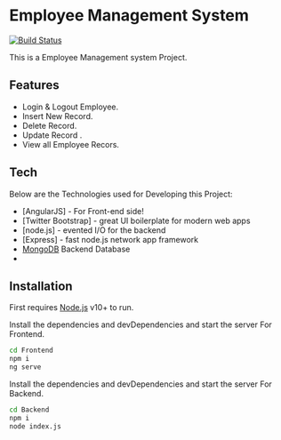 # Employee Management System

[![Build Status](https://travis-ci.org/joemccann/dillinger.svg?branch=master)](https://employeesystem.stackblitz.io)


This is a Employee Management system Project.

## Features

- Login & Logout Employee.
- Insert New Record. 
- Delete Record.
- Update Record .
- View all Employee Recors.

## Tech

Below are the Technologies used for Developing this Project:

- [AngularJS] - For Front-end side!
- [Twitter Bootstrap] - great UI boilerplate for modern web apps
- [node.js] - evented I/O for the backend
- [Express] - fast node.js network app framework
- [MongoDB](https://www.mongodb.com/) Backend Database
- 

## Installation

First requires [Node.js](https://nodejs.org/) v10+ to run.

Install the dependencies and devDependencies and start the server For Frontend.

```sh
cd Frontend
npm i
ng serve
```

Install the dependencies and devDependencies and start the server For Backend.

```sh
cd Backend
npm i
node index.js
```
